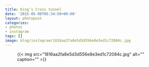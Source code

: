 ```yaml
---
title: King’s Cross tunnel
date: '2015-05-08T05:34:50+00:00'
layout: photopost
categories:
- photos
- instagram
tags: []
image: blog/instagram/1816aa2fa8e5d3d556e8e3ed1c72084c.jpg
---
```


<figure class="photo photo--square">
  {{< img src="1816aa2fa8e5d3d556e8e3ed1c72084c.jpg" alt="" caption="" >}}

</figure>



